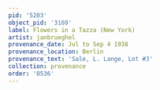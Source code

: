 ```yaml
---
pid: '5203'
object_pid: '3169'
label: Flowers in a Tazza (New York)
artist: janbrueghel
provenance_date: Jul to Sep 4 1938
provenance_location: Berlin
provenance_text: 'Sale, L. Lange, Lot #3'
collection: provenance
order: '0536'
---
```

